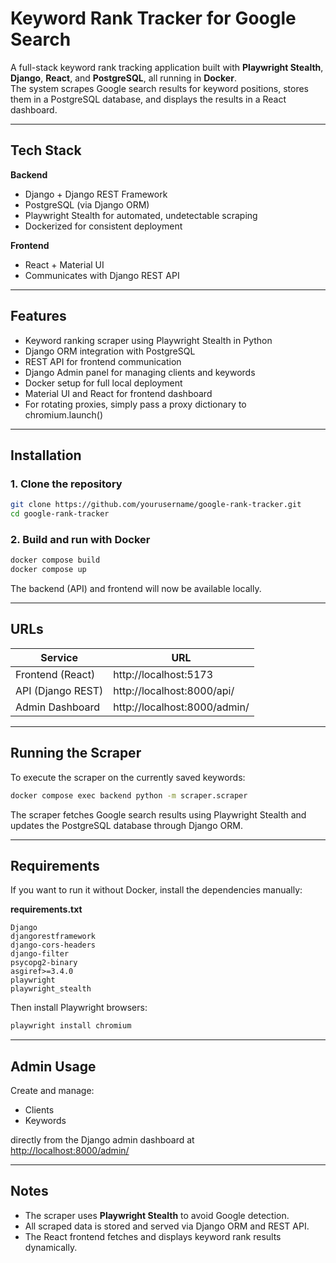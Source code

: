 # Keyword Rank Tracker for Google Search

A full-stack keyword rank tracking application built with **Playwright Stealth**, **Django**, **React**, and **PostgreSQL**, all running in **Docker**.  
The system scrapes Google search results for keyword positions, stores them in a PostgreSQL database, and displays the results in a React dashboard.

---

## Tech Stack

**Backend**
- Django + Django REST Framework  
- PostgreSQL (via Django ORM)  
- Playwright Stealth for automated, undetectable scraping  
- Dockerized for consistent deployment

**Frontend**
- React + Material UI  
- Communicates with Django REST API

---

## Features

- Keyword ranking scraper using Playwright Stealth in Python
- Django ORM integration with PostgreSQL  
- REST API for frontend communication  
- Django Admin panel for managing clients and keywords  
- Docker setup for full local deployment  
- Material UI and React for frontend dashboard
- For rotating proxies, simply pass a proxy dictionary to chromium.launch()

---

## Installation

### 1. Clone the repository
```bash
git clone https://github.com/yourusername/google-rank-tracker.git
cd google-rank-tracker
```

### 2. Build and run with Docker
```bash
docker compose build
docker compose up
```

The backend (API) and frontend will now be available locally.

---

## URLs

| Service | URL |
|----------|-----|
| Frontend (React) | http://localhost:5173 |
| API (Django REST) | http://localhost:8000/api/ |
| Admin Dashboard | http://localhost:8000/admin/ |

---

## Running the Scraper

To execute the scraper on the currently saved keywords:
```bash
docker compose exec backend python -m scraper.scraper
```

The scraper fetches Google search results using Playwright Stealth and updates the PostgreSQL database through Django ORM.

---

## Requirements

If you want to run it without Docker, install the dependencies manually:

**requirements.txt**
```
Django
djangorestframework
django-cors-headers
django-filter
psycopg2-binary
asgiref>=3.4.0
playwright
playwright_stealth
```

Then install Playwright browsers:
```bash
playwright install chromium
```

---

## Admin Usage

Create and manage:
- Clients  
- Keywords  

directly from the Django admin dashboard at  
[http://localhost:8000/admin/](http://localhost:8000/admin/)

---

## Notes

- The scraper uses **Playwright Stealth** to avoid Google detection.  
- All scraped data is stored and served via Django ORM and REST API.  
- The React frontend fetches and displays keyword rank results dynamically.

